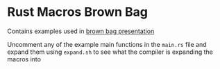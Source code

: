 # Rust Macros Brown Bag

Contains examples used in [brown bag presentation](https://docs.google.com/presentation/d/15w2y1MfCvIUduxPjYFADG7eAAnR6YhUQBmB1Ij1vf0I/edit?usp=sharing)


Uncomment any of the example main functions in the `main.rs` file and expand them using `expand.sh` to see what the compiler is expanding the macros into